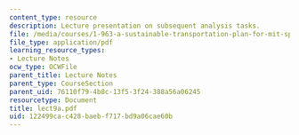 ```yaml
---
content_type: resource
description: Lecture presentation on subsequent analysis tasks.
file: /media/courses/1-963-a-sustainable-transportation-plan-for-mit-spring-2007/122499cac428baebf717bd9a06cae60b_lect9a.pdf
file_type: application/pdf
learning_resource_types:
- Lecture Notes
ocw_type: OCWFile
parent_title: Lecture Notes
parent_type: CourseSection
parent_uid: 76110f79-4b8c-13f5-3f24-388a56a06245
resourcetype: Document
title: lect9a.pdf
uid: 122499ca-c428-baeb-f717-bd9a06cae60b
---
```

